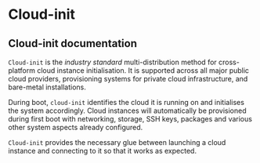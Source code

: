 # Cloud-init

## Cloud-init documentation

`Cloud-init` is the _industry standard_ multi-distribution method for cross-platform cloud instance initialisation. It is supported across all major public cloud providers, provisioning systems for private cloud infrastructure, and bare-metal installations.

During boot, `cloud-init` identifies the cloud it is running on and initialises the system accordingly. Cloud instances will automatically be provisioned during first boot with networking, storage, SSH keys, packages and various other system aspects already configured.

`Cloud-init` provides the necessary glue between launching a cloud instance and connecting to it so that it works as expected.

